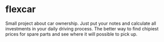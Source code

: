 # flexcar
Small project about car ownership. Just put your notes and calculate all investments in your daily driving process. The better way to find chipiest prices for spare parts and see where it will possible to pick up.
